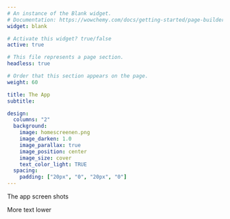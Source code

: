 ```yaml
---
# An instance of the Blank widget.
# Documentation: https://wowchemy.com/docs/getting-started/page-builder/
widget: blank

# Activate this widget? true/false
active: true

# This file represents a page section.
headless: true

# Order that this section appears on the page.
weight: 60

title: The App
subtitle:

design:
  columns: "2"
  background:
    image: homescreenen.png
    image_darken: 1.0
    image_parallax: true
    image_position: center
    image_size: cover
    text_color_light: TRUE
  spacing:
    padding: ["20px", "0", "20px", "0"]
---
```


The app screen shots






More text lower
